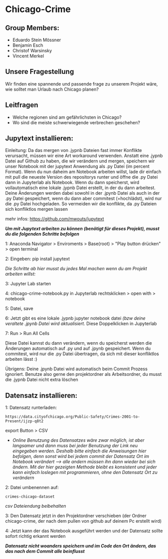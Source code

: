 # Chicago-Crime
## Group Members:
- Eduardo Stein Mössner
- Benjamin Esch
- Christof Warsinsky
- Vincent Merkel
## Unsere Fragestellung
Wir finden eine spannende und passende frage zu unserem Projekt wäre, wie solltet man Urlaub nach Chicago planen?
## Leitfragen
- Welche regionen sind am gefährlichsten in Chicago?
- Wo sind die meiste schwerwiegende verbrechen geschehen?

## Jupytext installieren:
Einleitung: Da das mergen von .jypnb Dateien fast immer Konflikte verursacht, müssen wir eine Art workaround verwenden. Anstatt eine .jypnb Datei auf Github zu haben, die wir verändern und mergen, speichern wir unser Notebook mit der jupytext Anwendung als .py Datei (im percent Format). Wenn du nun daheim am Notebook arbeiten willst, lade dir einfach mit pull die neueste Version des repositorys runter und öffne die .py Datei dann in Jupyterlab als Notebook. Wenn du dann speicherst, wird vollautomatisch eine lokale .jypnb Datei erstellt, in der du dann arbeitest. Deine Änderungen werden dabei sowohl in der .jpynb Datei als auch in der .py Datei gespeichert, wenn du dann aber commitest (=hochlädst), wird nur die .py Datei hochgeladen. So vermeiden wir die konflikte, da .py Dateien sich konfliktlos mergen lassen

mehr infos: https://github.com/mwouts/jupytext

***Um mit Jupytext arbeiten zu können (benötigt für dieses Projekt), musst du die folgenden Schritte befolgen***

1: Anaconda Navigator > Enviroments > Base(root) > "Play button drücken" > open terminal

2: Eingeben: 
pip install jupytext

*Die Schritte ab hier musst du jedes Mal machen wenn du am Projekt arbeiten willst:*

3: Jupyter Lab starten

4: chicago-crime-notebook.py in Jupyterlab rechtsklicken > open with > notebook

5: Datei, save

6: Jetzt gibt es eine lokale .jypnb jupyter notebook datei *(bzw deine veraltete .jpynb Datei wird aktualisiert.* Diese Doppelklicken in Jupyterlab

7: Run > Run All Cells

Diese Datei kannst du dann verändern, wenn du speicherst werden die Änderungen automatisch auf .py und auf .jpynb gespeichert.
Wenn du commitest, wird nur die .py Datei übertragen, da sich mit dieser konfliktlos arbeiten lässt :)

Übrigens: Deine .jpynb Datei wird automatisch beim Commit Prozess ignoriert. Benutze also gerne den projektordner als Arbeitsordner, du musst die .jypnb Datei nicht extra löschen

## Datensatz installieren:
1: Datensatz runterladen:
```    
https://data.cityofchicago.org/Public-Safety/Crimes-2001-to-Present/ijzp-q8t2
```
export Button > CSV

- *Online Benutzung des Datensatzes wäre zwar möglich, ist aber langsamer und dann muss bei jeder Benutzung der Link neu eingegeben werden. Deshalb bitte einfach die Anweisungen hier befolgen, denn sonst wird bei jedem commit der Datensatz Ort im Notebook verändert --> alle andern müssen ihn dann wieder bei sich ändern. Mit der hier gezeigten Methode bleibt es konsistent und jeder kann einfach loslegen mit programmieren, ohne den Datensatz Ort zu verändern*

2: Datei umbenennen auf:
```
crimes-chicago-dataset
```
*csv Dateiendung beibehalten*

3: Den Datensatz jetzt in den Projektordner verschieben (der Ordner chicago-crime, der nach dem pullen von github auf deinem Pc erstellt wird)

4: Jetzt kann der das Notebook ausgeführt werden und der Datensatz sollte sofort richtig erkannt werden

***Datensatz nicht woanders speichern und im Code den Ort ändern, das das nach dem Commit alle beinflusst***
